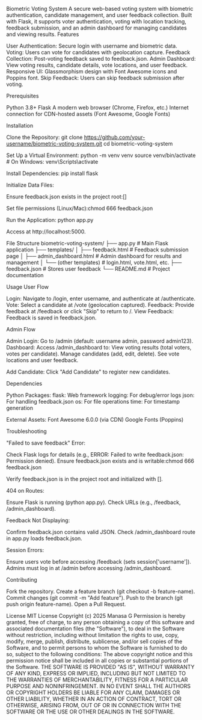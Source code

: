 Biometric Voting System
A secure web-based voting system with biometric authentication, candidate management, and user feedback collection. Built with Flask, it supports voter authentication, voting with location tracking, feedback submission, and an admin dashboard for managing candidates and viewing results.
Features

User Authentication: Secure login with username and biometric data.
Voting: Users can vote for candidates with geolocation capture.
Feedback Collection: Post-voting feedback saved to feedback.json.
Admin Dashboard: View voting results, candidate details, vote locations, and user feedback.
Responsive UI: Glassmorphism design with Font Awesome icons and Poppins font.
Skip Feedback: Users can skip feedback submission after voting.

Prerequisites

Python 3.8+
Flask
A modern web browser (Chrome, Firefox, etc.)
Internet connection for CDN-hosted assets (Font Awesome, Google Fonts)

Installation

Clone the Repository:
git clone https://github.com/your-username/biometric-voting-system.git
cd biometric-voting-system


Set Up a Virtual Environment:
python -m venv venv
source venv/bin/activate  # On Windows: venv\Scripts\activate


Install Dependencies:
pip install flask


Initialize Data Files:

Ensure feedback.json exists in the project root:[]


Set file permissions (Linux/Mac):chmod 666 feedback.json




Run the Application:
python app.py


Access at http://localhost:5000.



File Structure
biometric-voting-system/
├── app.py                  # Main Flask application
├── templates/
│   ├── feedback.html       # Feedback submission page
│   ├── admin_dashboard.html # Admin dashboard for results and management
│   └── (other templates)   # login.html, vote.html, etc.
├── feedback.json           # Stores user feedback
└── README.md               # Project documentation

Usage
User Flow

Login: Navigate to /login, enter username, and authenticate at /authenticate.
Vote: Select a candidate at /vote (geolocation captured).
Feedback: Provide feedback at /feedback or click "Skip" to return to /.
View Feedback: Feedback is saved in feedback.json.

Admin Flow

Admin Login: Go to /admin (default: username admin, password admin123).
Dashboard: Access /admin_dashboard to:
View voting results (total voters, votes per candidate).
Manage candidates (add, edit, delete).
See vote locations and user feedback.


Add Candidate: Click "Add Candidate" to register new candidates.

Dependencies

Python Packages:
flask: Web framework
logging: For debug/error logs
json: For handling feedback.json
os: For file operations
time: For timestamp generation


External Assets:
Font Awesome 6.0.0 (via CDN)
Google Fonts (Poppins)



Troubleshooting

"Failed to save feedback" Error:

Check Flask logs for details (e.g., ERROR: Failed to write feedback.json: Permission denied).
Ensure feedback.json exists and is writable:chmod 666 feedback.json


Verify feedback.json is in the project root and initialized with [].


404 on Routes:

Ensure Flask is running (python app.py).
Check URLs (e.g., /feedback, /admin_dashboard).


Feedback Not Displaying:

Confirm feedback.json contains valid JSON.
Check /admin_dashboard route in app.py loads feedback.json.


Session Errors:

Ensure users vote before accessing /feedback (sets session['username']).
Admins must log in at /admin before accessing /admin_dashboard.



Contributing

Fork the repository.
Create a feature branch (git checkout -b feature-name).
Commit changes (git commit -m "Add feature").
Push to the branch (git push origin feature-name).
Open a Pull Request.

License
MIT License
Copyright (c) 2025 Manasa G
Permission is hereby granted, free of charge, to any person obtaining a copy of this software and associated documentation files (the "Software"), to deal in the Software without restriction, including without limitation the rights to use, copy, modify, merge, publish, distribute, sublicense, and/or sell copies of the Software, and to permit persons to whom the Software is furnished to do so, subject to the following conditions:
The above copyright notice and this permission notice shall be included in all copies or substantial portions of the Software.
THE SOFTWARE IS PROVIDED "AS IS", WITHOUT WARRANTY OF ANY KIND, EXPRESS OR IMPLIED, INCLUDING BUT NOT LIMITED TO THE WARRANTIES OF MERCHANTABILITY, FITNESS FOR A PARTICULAR PURPOSE AND NONINFRINGEMENT. IN NO EVENT SHALL THE AUTHORS OR COPYRIGHT HOLDERS BE LIABLE FOR ANY CLAIM, DAMAGES OR OTHER LIABILITY, WHETHER IN AN ACTION OF CONTRACT, TORT OR OTHERWISE, ARISING FROM, OUT OF OR IN CONNECTION WITH THE SOFTWARE OR THE USE OR OTHER DEALINGS IN THE SOFTWARE.
